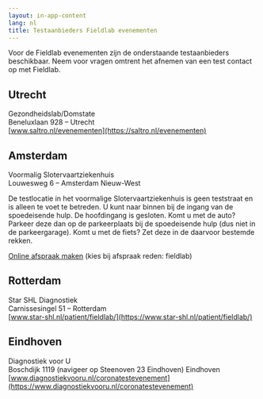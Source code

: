 ```yaml
---
layout: in-app-content
lang: nl
title: Testaanbieders Fieldlab evenementen
---
```

Voor de Fieldlab evenementen zijn de onderstaande testaanbieders beschikbaar. Neem voor vragen omtrent het afnemen van een test contact op met Fieldlab. 

## Utrecht

Gezondheidslab/Domstate<br/>
Beneluxlaan 928 – Utrecht<br/>
[www.saltro.nl/evenementen](https://saltro.nl/evenementen)

## Amsterdam

Voormalig Slotervaartziekenhuis<br/>
Louwesweg 6 – Amsterdam Nieuw-West
 
De testlocatie in het voormalige Slotervaartziekenhuis is geen teststraat en is alleen te voet te betreden. U kunt naar binnen bij de ingang van de spoedeisende hulp. De hoofdingang is gesloten. Komt u met de auto? Parkeer deze dan op de parkeerplaats bij de spoedeisende hulp (dus niet in de parkeergarage). Komt u met de fiets? Zet deze in de daarvoor bestemde rekken.

[Online afspraak maken](https://atalmedial.prikafspraak.nl/widget/) (kies bij afspraak reden: fieldlab)

## Rotterdam
Star SHL Diagnostiek<br/>
Carnissesingel 51 – Rotterdam<br/>
[www.star-shl.nl/patient/fieldlab/](https://www.star-shl.nl/patient/fieldlab/)

## Eindhoven

Diagnostiek voor U<br/>
Boschdijk 1119 (navigeer op Steenoven 23 Eindhoven) Eindhoven<br/>
[www.diagnostiekvooru.nl/coronatestevenement](https://www.diagnostiekvooru.nl/coronatestevenement)

